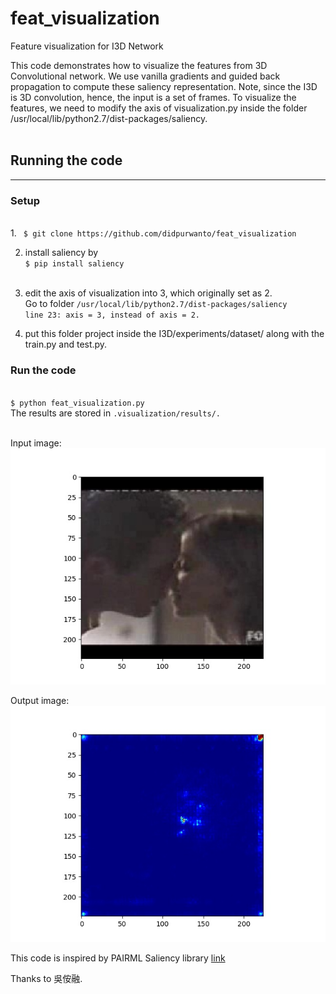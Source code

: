 # feat_visualization
Feature visualization for I3D Network <br />


This code demonstrates how to visualize the features from 3D Convolutional network. We use vanilla gradients and guided back propagation to compute these saliency representation. Note, since the I3D is 3D convolution, hence, the input is a set of frames. To visualize the features, we need to modify the axis of visualization.py inside the folder /usr/local/lib/python2.7/dist-packages/saliency. <br /><br />

<h2>Running the code</h2> <hr />
<h3>Setup </h3><br />
1. <code> $ git clone https://github.com/didpurwanto/feat_visualization</code><br />

2. install saliency by <br />
<code >$ pip install saliency </code><br />

3. edit the axis of visualization into 3, which originally set as 2. <br />
Go to folder <code >/usr/local/lib/python2.7/dist-packages/saliency </code><br />
<code >line 23: axis = 3, instead of axis = 2. </code><br />

4. put this folder project inside the I3D/experiments/dataset/ along with the train.py and test.py. <br />

<h3>Run the code</h3> <br />
<code >$ python feat_visualization.py</code> <br />
The results are stored in <code >.visualization/results/. </code><br /><br />

Input image: <br />
<img src="./visualization/results/TVs_Best_Kisses_Top_50_52_to_41_kiss_h_nm_np2_le_goo_1/orig_0000.jpg"><br />

Output image:<br />
<img src="./visualization/results/TVs_Best_Kisses_Top_50_52_to_41_kiss_h_nm_np2_le_goo_1/maps_0000.jpg"><br />




This code is inspired by PAIRML Saliency library <a href="https://github.com/PAIR-code/saliency/blob/master/Examples.ipynb">link</a> <br />

Thanks to 吳侒融.
